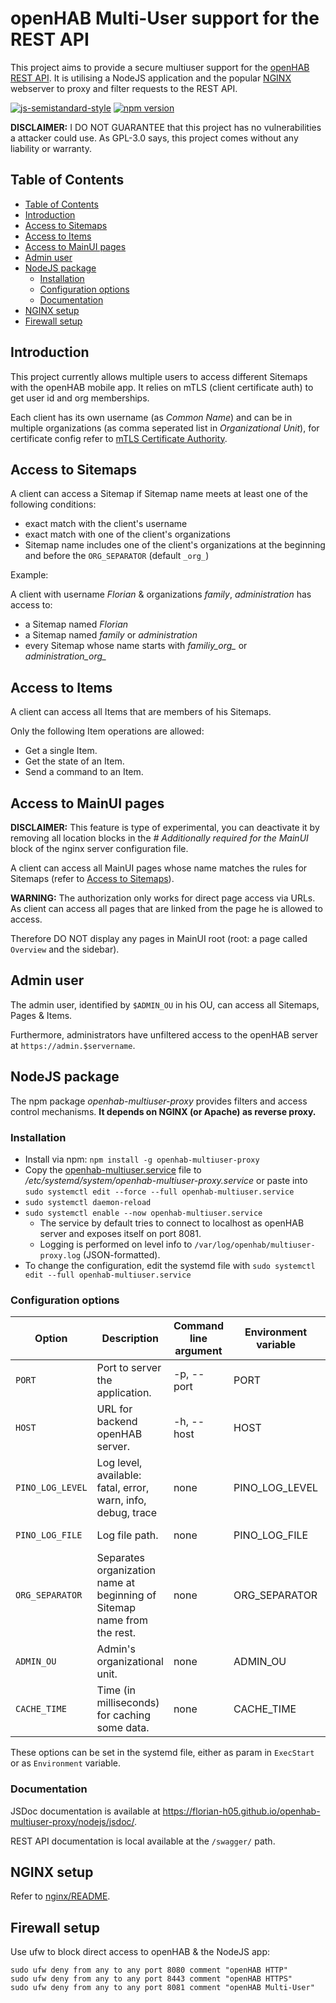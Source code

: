 # openHAB Multi-User support for the REST API

This project aims to provide a secure multiuser support for the [openHAB REST API](https://www.openhab.org/docs/configuration/restdocs.html#openhab-rest-api).
It is utilising a NodeJS application and the popular [NGINX](https://www.nginx.com/) webserver to proxy and filter requests to the REST API.

[![js-semistandard-style](https://img.shields.io/badge/code%20style-semistandard-brightgreen.svg)](https://github.com/standard/semistandard)
[![npm version](https://badge.fury.io/js/openhab-multiuser-proxy.svg)](https://badge.fury.io/js/openhab-multiuser-proxy)

**DISCLAIMER:** I DO NOT GUARANTEE that this project has no vulnerabilities a attacker could use.
As GPL-3.0 says, this project comes without any liability or warranty.

## Table of Contents
- [Table of Contents](#table-of-contents)
- [Introduction](#introduction)
- [Access to Sitemaps](#access-to-sitemaps)
- [Access to Items](#access-to-items)
- [Access to MainUI pages](#access-to-mainui-pages)
- [Admin user](#admin-user)
- [NodeJS package](#nodejs-package)
  - [Installation](#installation)
  - [Configuration options](#configuration-options)
  - [Documentation](#documentation)
- [NGINX setup](#nginx-setup)
- [Firewall setup](#firewall-setup)

## Introduction

This project currently allows multiple users to access different Sitemaps with the openHAB mobile app.
It relies on mTLS (client certificate auth) to get user id and org memberships.

Each client has its own username (as *Common Name*) and can be in multiple organizations (as comma seperated list in *Organizational Unit*), for certificate config refer to [mTLS Certificate Authority](nginx/README.md#mtls-certificate-authority).

## Access to Sitemaps

A client can access a Sitemap if Sitemap name meets at least one of the following conditions:

- exact match with the client's username
- exact match with one of the client's organizations
- Sitemap name includes one of the client's organizations at the beginning and before the `ORG_SEPARATOR` (default `_org_`)

Example:

A client with username *Florian* & organizations *family*, *administration* has access to:

- a Sitemap named *Florian*
- a Sitemap named *family* or *administration*
- every Sitemap whose name starts with *familiy_org_* or *administration_org_*

## Access to Items

A client can access all Items that are members of his Sitemaps.

Only the following Item operations are allowed:

- Get a single Item.
- Get the state of an Item.
- Send a command to an Item.

## Access to MainUI pages

**DISCLAIMER:** This feature is type of experimental, you can deactivate it by removing all location blocks in the *# Additionally required for the MainUI* block of the nginx server configuration file.

A client can access all MainUI pages whose name matches the rules for Sitemaps (refer to [Access to Sitemaps](#access-to-sitemaps)).

**WARNING:** The authorization only works for direct page access via URLs. 
As client can access all pages that are linked from the page he is allowed to access.

Therefore DO NOT display any pages in MainUI root (root: a page called ``Overview`` and the sidebar).

## Admin user

The admin user, identified by ``$ADMIN_OU`` in his OU, can access all Sitemaps, Pages & Items.

Furthermore, administrators have unfiltered access to the openHAB server at ``https://admin.$servername``.

## NodeJS package

The npm package *openhab-multiuser-proxy* provides filters and access control mechanisms.
**It depends on NGINX (or Apache) as reverse proxy.** 

### Installation
- Install via npm: ``npm install -g openhab-multiuser-proxy``
- Copy the [openhab-multiuser.service](nodejs/openhab-multiuser.service) file to */etc/systemd/system/openhab-multiuser-proxy.service* or paste into ``sudo systemctl edit --force --full openhab-multiuser.service``
- ``sudo systemctl daemon-reload``
- ``sudo systemctl enable --now openhab-multiuser.service``
  - The service by default tries to connect to localhost as openHAB server and exposes itself on port 8081.
  - Logging is performed on level info to ``/var/log/openhab/multiuser-proxy.log`` (JSON-formatted).
- To change the configuration, edit the systemd file with ``sudo systemctl edit --full openhab-multiuser.service``

### Configuration options

Option | Description | Command line argument | Environment variable | Example | Default
-|-|-|-|-|-
`PORT` | Port to server the application. | -p, --port | PORT | --port=8081 | ``8081``
`HOST` | URL for backend openHAB server. | -h, --host | HOST | --host=http://127.0.0.1:8080 | ``http://127.0.0.1:8080``
`PINO_LOG_LEVEL` | Log level, available: fatal, error, warn, info, debug, trace | none | PINO_LOG_LEVEL | PINO_LOG_LEVEL=info | ``info``
`PINO_LOG_FILE` | Log file path. | none | PINO_LOG_FILE | PINO_LOG_FILE=./pino.log | none, outputs to console
`ORG_SEPARATOR` | Separates organization name at beginning of Sitemap name from the rest. | none | ORG_SEPARATOR | ORG_SEPARATOR=_org_ | ``_org_``
`ADMIN_OU` | Admin's organizational unit. | none | ADMIN_OU | ADMIN_OU=administrator | ``admin``
`CACHE_TIME` | Time (in milliseconds) for caching some data. | none | CACHE_TIME | CACHE_TIME | ``300000`` = 5 min

These options can be set in the systemd file, either as param in ``ExecStart`` or as ``Environment`` variable.

### Documentation

JSDoc documentation is available at https://florian-h05.github.io/openhab-multiuser-proxy/nodejs/jsdoc/.

REST API documentation is local available at the ``/swagger/`` path.

## NGINX setup

Refer to [nginx/README](nginx/README.md).

## Firewall setup

Use ufw to block direct access to openHAB & the NodeJS app:
```shell
sudo ufw deny from any to any port 8080 comment "openHAB HTTP"
sudo ufw deny from any to any port 8443 comment "openHAB HTTPS"
sudo ufw deny from any to any port 8081 comment "openHAB Multi-User"
```
